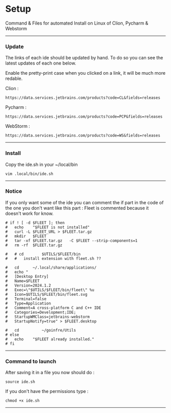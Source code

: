 # Setup
Command &amp; Files for automated Install on Linux of Clion, Pycharm &amp; Webstorm

---

### Update

The links of each ide should be updated by hand. To do so you can see the latest updates of each one below.

Enable the pretty-print case when you clicked on a link, it will be much more redable. 

Clion :
```
https://data.services.jetbrains.com/products?code=CL&fields=releases
```

Pycharm :
```
https://data.services.jetbrains.com/products?code=PCP&fields=releases
```

WebStorm :
```
https://data.services.jetbrains.com/products?code=WS&fields=releases
```

---

### Install
Copy the ide.sh in your ~/local/bin 

```
vim .local/bin/ide.sh
```

---

### Notice

If you only want some of the ide you can comment the if part in the code of the one you don't want like this part :
Fleet is commented because it doesn't work for know.

```
# if ! [ -d $FLEET ]; then
# 	echo	"$FLEET is not installed"
# 	curl -L	$FLEET_URL > $FLEET.tar.gz
# 	mkdir	$FLEET
# 	tar -xf	$FLEET.tar.gz	-C $FLEET --strip-components=1
# 	rm -rf	$FLEET.tar.gz

# 	# cd		$UTILS/$FLEET/bin
# 	#	install extension with fleet.sh ??

# 	cd		~/.local/share/applications/
# 	echo "
# 	[Desktop Entry]
# 	Name=$FLEET
# 	Version=2024.1.2
# 	Exec=\"$UTILS/$FLEET/bin/fleet\" %u
# 	Icon=$UTILS/$FLEET/bin/fleet.svg
# 	Terminal=false
# 	Type=Application
# 	Comment=A cross-platform C and C++ IDE
# 	Categories=Development;IDE;
# 	StartupWMClass=jetbrains-webstorm
# 	StartupNotify=true" > $FLEET.desktop

# 	cd			~/goinfre/Utils
# else
# 	echo	"$FLEET already installed."
# fi
```

---

### Command to launch

After saving it in a file you now should do :
```
source ide.sh
```
If you don't have the permissions type :

```
chmod +x ide.sh
```
---
